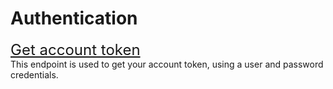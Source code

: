 # Authentication

<font size="5">[Get account token](../notebooks/get-token.ipynb)</font><br>
This endpoint is used to get your account token, using a user and password credentials.
